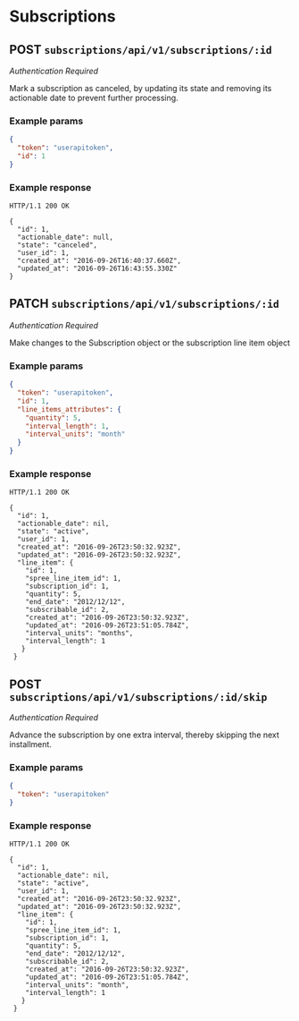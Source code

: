 # Subscriptions

## POST `subscriptions/api/v1/subscriptions/:id`
*Authentication Required*

Mark a subscription as canceled, by updating its state and removing its
actionable date to prevent further processing.

### Example params

```json
{
  "token": "userapitoken",
  "id": 1
}
```

### Example response

```
HTTP/1.1 200 OK

{
  "id": 1,
  "actionable_date": null,
  "state": "canceled",
  "user_id": 1,
  "created_at": "2016-09-26T16:40:37.660Z",
  "updated_at": "2016-09-26T16:43:55.330Z"
}
```

## PATCH `subscriptions/api/v1/subscriptions/:id`
*Authentication Required*

Make changes to the Subscription object or the subscription line item object

### Example params

```json
{
  "token": "userapitoken",
  "id": 1,
  "line_items_attributes": {
    "quantity": 5,
    "interval_length": 1,
    "interval_units": "month"
  }
}
```

### Example response
```
HTTP/1.1 200 OK

{
  "id": 1,
  "actionable_date": nil,
  "state": "active",
  "user_id": 1,
  "created_at": "2016-09-26T23:50:32.923Z",
  "updated_at": "2016-09-26T23:50:32.923Z",
  "line_item": {
    "id": 1,
    "spree_line_item_id": 1,
    "subscription_id": 1,
    "quantity": 5,
    "end_date": "2012/12/12",
    "subscribable_id": 2,
    "created_at": "2016-09-26T23:50:32.923Z",
    "updated_at": "2016-09-26T23:51:05.784Z",
    "interval_units": "months",
    "interval_length": 1
   }
 }

```

## POST `subscriptions/api/v1/subscriptions/:id/skip`
*Authentication Required*

Advance the subscription by one extra interval, thereby skipping the next
installment.

### Example params

```json
{
  "token": "userapitoken"
}
```

### Example response
```
HTTP/1.1 200 OK

{
  "id": 1,
  "actionable_date": nil,
  "state": "active",
  "user_id": 1,
  "created_at": "2016-09-26T23:50:32.923Z",
  "updated_at": "2016-09-26T23:50:32.923Z",
  "line_item": {
    "id": 1,
    "spree_line_item_id": 1,
    "subscription_id": 1,
    "quantity": 5,
    "end_date": "2012/12/12",
    "subscribable_id": 2,
    "created_at": "2016-09-26T23:50:32.923Z",
    "updated_at": "2016-09-26T23:51:05.784Z",
    "interval_units": "month",
    "interval_length": 1
   }
 }

```
